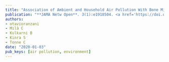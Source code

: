 ```yaml
---
title: "Association of Ambient and Household Air Pollution With Bone Mineral Content Among Adults in Peri-urban South India"
publication: "**JAMA Netw Open**. 3(1):e1918504. <a href='https://doi.org/10.1001/jamanetworkopen.2019.18504' target='_blank' rel='noopener noreferrer'>10.1001/jamanetworkopen.2019.18504</a>"
authors:
- otavioranzani
- Milà C
- Kulkarni B
- Kinra S
- Tonne C
date: "2020-01-03"
pub_keys: [air pollution, environment]
---
```

